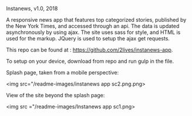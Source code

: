 Instanews, v1.0, 2018

A responsive news app that features top categorized stories, published by the New York Times, and accessed through an api. The data is updated asynchronously by using ajax. The site uses sass for style, and HTML is used for the markup. JQuery is used to setup the ajax get requests. 

This repo can be found at : https://github.com/2lives/instanews-app.

To setup on your device, download from repo and run gulp in the file. 

Splash page, taken from a mobile perspective: 

<img src="/readme-images/instanews app sc2.png.png>

View of the site beyond the splash page: 

<img src ="/readme-images/Instanews app sc1.png>